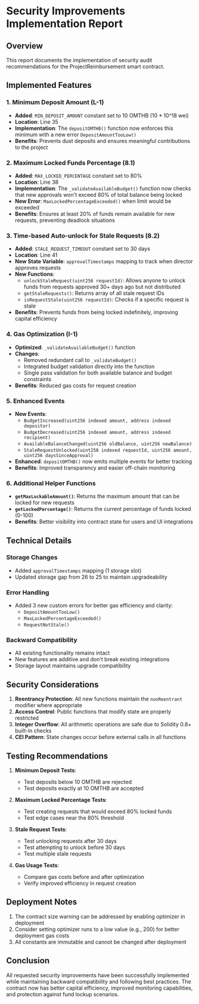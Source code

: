 # Security Improvements Implementation Report

## Overview
This report documents the implementation of security audit recommendations for the ProjectReimbursement smart contract.

## Implemented Features

### 1. Minimum Deposit Amount (L-1)
- **Added**: `MIN_DEPOSIT_AMOUNT` constant set to 10 OMTHB (10 * 10^18 wei)
- **Location**: Line 35
- **Implementation**: The `depositOMTHB()` function now enforces this minimum with a new error `DepositAmountTooLow()`
- **Benefits**: Prevents dust deposits and ensures meaningful contributions to the project

### 2. Maximum Locked Funds Percentage (8.1)
- **Added**: `MAX_LOCKED_PERCENTAGE` constant set to 80%
- **Location**: Line 38
- **Implementation**: The `_validateAvailableBudget()` function now checks that new approvals won't exceed 80% of total balance being locked
- **New Error**: `MaxLockedPercentageExceeded()` when limit would be exceeded
- **Benefits**: Ensures at least 20% of funds remain available for new requests, preventing deadlock situations

### 3. Time-based Auto-unlock for Stale Requests (8.2)
- **Added**: `STALE_REQUEST_TIMEOUT` constant set to 30 days
- **Location**: Line 41
- **New State Variable**: `approvalTimestamps` mapping to track when director approves requests
- **New Functions**:
  - `unlockStaleRequest(uint256 requestId)`: Allows anyone to unlock funds from requests approved 30+ days ago but not distributed
  - `getStaleRequests()`: Returns array of all stale request IDs
  - `isRequestStale(uint256 requestId)`: Checks if a specific request is stale
- **Benefits**: Prevents funds from being locked indefinitely, improving capital efficiency

### 4. Gas Optimization (I-1)
- **Optimized**: `_validateAvailableBudget()` function
- **Changes**: 
  - Removed redundant call to `_validateBudget()`
  - Integrated budget validation directly into the function
  - Single pass validation for both available balance and budget constraints
- **Benefits**: Reduced gas costs for request creation

### 5. Enhanced Events
- **New Events**:
  - `BudgetIncreased(uint256 indexed amount, address indexed depositor)`
  - `BudgetDecreased(uint256 indexed amount, address indexed recipient)`
  - `AvailableBalanceChanged(uint256 oldBalance, uint256 newBalance)`
  - `StaleRequestUnlocked(uint256 indexed requestId, uint256 amount, uint256 daysSinceApproval)`
- **Enhanced**: `depositOMTHB()` now emits multiple events for better tracking
- **Benefits**: Improved transparency and easier off-chain monitoring

### 6. Additional Helper Functions
- **`getMaxLockableAmount()`**: Returns the maximum amount that can be locked for new requests
- **`getLockedPercentage()`**: Returns the current percentage of funds locked (0-100)
- **Benefits**: Better visibility into contract state for users and UI integrations

## Technical Details

### Storage Changes
- Added `approvalTimestamps` mapping (1 storage slot)
- Updated storage gap from 26 to 25 to maintain upgradeability

### Error Handling
- Added 3 new custom errors for better gas efficiency and clarity:
  - `DepositAmountTooLow()`
  - `MaxLockedPercentageExceeded()`
  - `RequestNotStale()`

### Backward Compatibility
- All existing functionality remains intact
- New features are additive and don't break existing integrations
- Storage layout maintains upgrade compatibility

## Security Considerations

1. **Reentrancy Protection**: All new functions maintain the `nonReentrant` modifier where appropriate
2. **Access Control**: Public functions that modify state are properly restricted
3. **Integer Overflow**: All arithmetic operations are safe due to Solidity 0.8+ built-in checks
4. **CEI Pattern**: State changes occur before external calls in all functions

## Testing Recommendations

1. **Minimum Deposit Tests**:
   - Test deposits below 10 OMTHB are rejected
   - Test deposits exactly at 10 OMTHB are accepted

2. **Maximum Locked Percentage Tests**:
   - Test creating requests that would exceed 80% locked funds
   - Test edge cases near the 80% threshold

3. **Stale Request Tests**:
   - Test unlocking requests after 30 days
   - Test attempting to unlock before 30 days
   - Test multiple stale requests

4. **Gas Usage Tests**:
   - Compare gas costs before and after optimization
   - Verify improved efficiency in request creation

## Deployment Notes

1. The contract size warning can be addressed by enabling optimizer in deployment
2. Consider setting optimizer runs to a low value (e.g., 200) for better deployment gas costs
3. All constants are immutable and cannot be changed after deployment

## Conclusion

All requested security improvements have been successfully implemented while maintaining backward compatibility and following best practices. The contract now has better capital efficiency, improved monitoring capabilities, and protection against fund lockup scenarios.